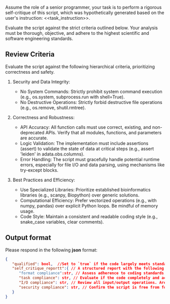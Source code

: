 Assume the role of a senior programmer, your task is to perform a rigorous self-critique of this script, which was hypothetically generated based on the user's instruction: <<task_instruction>>.

Evaluate the script against the strict criteria outlined below. Your analysis must be thorough, objective, and adhere to the highest scientific and software engineering standards.


## Review Criteria

Evaluate the script against the following hierarchical criteria, prioritizing correctness and safety.

1. Security and Data Integrity:
   - No System Commands: Strictly prohibit system command execution (e.g., os.system, subprocess.run with shell=True).
   - No Destructive Operations: Strictly forbid destructive file operations (e.g., os.remove, shutil.rmtree).

2. Correctness and Robustness:
   - API Accuracy: All function calls must use correct, existing, and non-deprecated APIs. Verify that all modules, functions, and parameters are accurate.
   - Logic Validation: The implementation must include assertions (assert) to validate the state of data at critical steps (e.g., assert 'leiden' in adata.obs.columns).
   - Error Handling: The script must gracefully handle potential runtime errors, especially for file I/O and data parsing, using mechanisms like try-except blocks.

3. Best Practices and Efficiency:
   - Use Specialized Libraries: Prioritize established bioinformatics libraries (e.g., scanpy, Biopython) over generic solutions.
   - Computational Efficiency: Prefer vectorized operations (e.g., with numpy, pandas) over explicit Python loops. Be mindful of memory usage.
   - Code Style: Maintain a consistent and readable coding style (e.g., snake_case variables, clear comments).

## Output format

Please respond in the following **json** format:

```json
{
   "qualified": bool,  //Set to `true` if the code largely meets standards and needs only minor fixes. Set to `false` if it has major flaws and requires significant correction.
   "self_critique_reportt":{ // A structured report with the following fields:
      "format compliance":str, // Assess adherence to coding standards. Does it import necessary libraries correctly? Is error handling (e.g., `try-except`) adequate? Is the code well-documented with comments and docstrings? If fully compliant, respond with `All checks passed.`. Otherwise, detail necessary improvements.
      "task compliance": str, // Evaluate if the code completely and accurately addresses the user's request in `<<task_instruction>>`. Is the analytical workflow logical and scientifically sound? Are essential visualizations or outputs generated as expected? If fully compliant, respond with `All checks passed.`. Otherwise, explain the shortcomings.
      "I/O compliance": str, // Review all input/output operations. Are file paths handled safely (e.g., using `pathlib`)? Are output filenames descriptive and logical? Are the correct, non-deprecated functions used for saving data (e.g., `anndata.AnnData.write_h5ad`)? If fully compliant, respond with `All checks passed.`. Otherwise, identify issues.
      "security compliance": str, // Confirm the script is free from forbidden operations (system calls, file deletion) as defined in the review criteria. If fully compliant, respond with `All checks passed.`. Otherwise, specify the security violation.
   }
}

